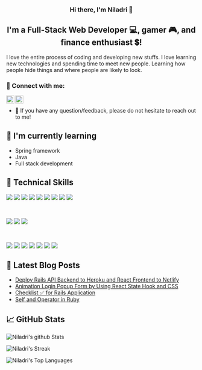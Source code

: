 <!-- - 👋 Hi, I’m @Niladri-bit
- 👀 I’m interested in data science
- 🌱 I’m currently learning python and data science
- 💞️ I’m looking to collaborate on my learning journey of python and data science -->


<!---
Niladri-bit/Niladri-bit is a ✨ special ✨ repository because its `README.md` (this file) appears on your GitHub profile.
You can click the Preview link to take a look at your changes.
--->

<!-- <p align="center">
  <img src="https://www.canva.com/design/DAFgWvQDlfA/view" alt="my banner">
</p> -->


<h3 align="center">
<!-- Hi there, I'm <a href="https://www.yushi.dev/" target="_blank" rel="noreferrer">Niladri</a> 👋 -->
  Hi there, I'm Niladri</a> 👋
</h3>

<h2 align="center">
I'm a Full-Stack Web Developer 💻, gamer 🎮, and finance enthusiast 💲!
</h2> 

I love the entire process of coding and developing new stuffs. I love learning new technologies and spending time to meet new people. Learning how people hide things and where people are likely to look.

### 🤝 Connect with me:

<a href="https://www.linkedin.com/in/niladribit/"><img align="left" src="https://raw.githubusercontent.com/yushi1007/yushi1007/main/images/linkedin.svg" alt="Yu Shi | LinkedIn" width="21px"/></a>
<a href="https://www.instagram.com/niladribit"><img align="left" src="https://raw.githubusercontent.com/yushi1007/yushi1007/main/images/instagram.svg" alt="Yu Shi | Instagram" width="21px"/></a>
</br>
- 💬 If you have any question/feedback, please do not hesitate to reach out to me!

<!-- ## 🔭 I'm currently working on

- My old projects
- Restaurant Recommendation App (React-Native)
- Mobile + Desktop Spotify Clone (Working on it soon...)
- My next blog
- My CSS skill -->

## 🌱 I'm currently learning

- Spring framework
- Java
- Full stack development


## 💼 Technical Skills

![](https://img.shields.io/badge/Code-Java-informational?style=flat&logo=Java&color=007396)
![](https://img.shields.io/badge/Code-Spring_Boot-informational?style=flat&logo=spring&color=6DB33F)
![](https://img.shields.io/badge/Code-JavaScript-informational?style=flat&logo=JavaScript&color=F7DF1E)
![](https://img.shields.io/badge/Code-HTML5-informational?style=flat&logo=HTML5&color=E34F26)
![](https://img.shields.io/badge/Code-Kafka-informational?style=flat&logo=Apache-Kafka&color=000000)
![](https://img.shields.io/badge/Code-Python-informational?style=flat&logo=Python&color=3776AB)
![](https://img.shields.io/badge/Code-Docker-informational?style=flat&logo=Docker&color=2496ED)
![](https://img.shields.io/badge/Code-ABAP-informational?style=flat&logo=SAP&color=0FAFFF)
![](https://img.shields.io/badge/Code-SQLite-informational?style=flat&logo=SQLite&color=003B57)

</br>

![](https://img.shields.io/badge/Style-Bootstrap-informational?style=flat&logo=Bootstrap&color=7952B3)
![](https://img.shields.io/badge/Style-CSS3-informational?style=flat&logo=CSS3&color=1572B6)
![](https://img.shields.io/badge/Style-styled--components-informational?style=flat&logo=styled-components&color=DB7093)


</br>

![](https://img.shields.io/badge/Tools-Git-informational?style=flat&logo=Git&color=F05032)
![](https://img.shields.io/badge/Tools-GitHub-informational?style=flat&logo=GitHub&color=181717)
![](https://img.shields.io/badge/Tools-Jenkins-informational?style=flat&logo=Jenkins&color=D24939)
![](https://img.shields.io/badge/Tools-Maven-informational?style=flat&logo=Apache-Maven&color=C71A36)
![](https://img.shields.io/badge/Tools-Postman-informational?style=flat&logo=Postman&color=FF6C37)
![](https://img.shields.io/badge/Tools-NPM-informational?style=flat&logo=NPM&color=CB3837)
![](https://img.shields.io/badge/Tools-Cloud_Foundry-informational?style=flat&logo=CloudFoundry&color=0C6B93)


## 📝 Latest Blog Posts

- [Deploy Rails API Backend to Heroku and React Frontend to Netlify](https://yushi95.medium.com/deploy-rails-api-backend-to-heroku-and-react-frontend-to-netlify-b515239d5022)
- [Animation Login Popup Form by Using React State Hook and CSS](https://medium.com/geekculture/animation-login-popup-form-by-using-react-state-hook-and-css-7ecf803f1fa9)
- [Checklist ✅ for Rails Application](https://yushi95.medium.com/checklist-for-rails-application-30868cb4f48b)
- [Self and Operator in Ruby](https://blog.usejournal.com/self-in-ruby-5e8a91fa4602)

## 📈 GitHub Stats 

![Niladri's github Stats](https://github-readme-stats.vercel.app/api?username=Niladri-biT&show_icons=true&hide_border=true&count_private=true)

![Niladri's Streak](https://github-readme-streak-stats.herokuapp.com/?user=Niladri-biT&hide_border=true)

![Niladri's Top Languages](https://github-readme-stats.vercel.app/api/top-langs/?username=Niladri-biT&show_icons=true&hide_border=true&layout=compact)


